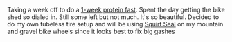 Taking a week off to do a [1-week protein fast](../Fitness/1-week%20protein%20fast.md). Spent the day getting the bike shed so dialed in. Still some left but not much. It's so beautiful. Decided to do my own tubeless tire setup and will be using [Squirt Seal](https://youtu.be/WU3jaM5tDoI?si=ct29I4-Q4LBXU4NG&t=240) on my mountain and gravel bike wheels since it looks best to fix big gashes
